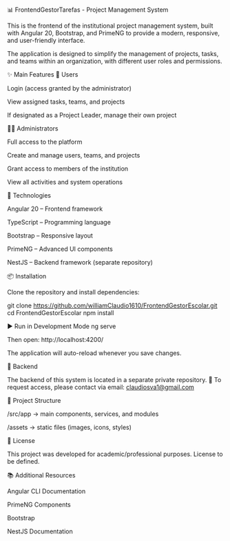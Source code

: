 📊 FrontendGestorTarefas - Project Management System

This is the frontend of the institutional project management system, built with Angular 20, Bootstrap, and PrimeNG to provide a modern, responsive, and user-friendly interface.

The application is designed to simplify the management of projects, tasks, and teams within an organization, with different user roles and permissions.

✨ Main Features
👤 Users

Login (access granted by the administrator)

View assigned tasks, teams, and projects

If designated as a Project Leader, manage their own project

👨‍💼 Administrators

Full access to the platform

Create and manage users, teams, and projects

Grant access to members of the institution

View all activities and system operations

🚀 Technologies

Angular 20
 – Frontend framework

TypeScript
 – Programming language

Bootstrap
 – Responsive layout

PrimeNG
 – Advanced UI components

NestJS
 – Backend framework (separate repository)

📦 Installation

Clone the repository and install dependencies:

git clone https://github.com/williamClaudio1610/FrontendGestorEscolar.git
cd FrontendGestorEscolar
npm install

▶️ Run in Development Mode
ng serve


Then open: http://localhost:4200/

The application will auto-reload whenever you save changes.

🔗 Backend

The backend of this system is located in a separate private repository.
📩 To request access, please contact via email: claudiosva1@gmail.com

📂 Project Structure

/src/app → main components, services, and modules

/assets → static files (images, icons, styles)

📄 License

This project was developed for academic/professional purposes. License to be defined.

📚 Additional Resources

Angular CLI Documentation

PrimeNG Components

Bootstrap

NestJS Documentation

